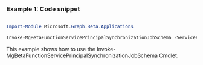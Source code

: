 ### Example 1: Code snippet

```powershell

Import-Module Microsoft.Graph.Beta.Applications

Invoke-MgBetaFunctionServicePrincipalSynchronizationJobSchema -ServicePrincipalId $servicePrincipalId -SynchronizationJobId $synchronizationJobId

```
This example shows how to use the Invoke-MgBetaFunctionServicePrincipalSynchronizationJobSchema Cmdlet.

